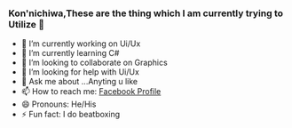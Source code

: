 ### Kon'nichiwa,These are the thing which I am currently trying to Utilize 👋

- 🔭 I’m currently working on Ui/Ux
- 🌱 I’m currently learning C#
- 👯 I’m looking to collaborate on Graphics
- 🤔 I’m looking for help with Ui/Ux
- 💬 Ask me about ...Anyting u like
- 📫 How to reach me: [Facebook Profile](https://www.facebook.com/Sonic.vip)
- 😄 Pronouns: He/His
- ⚡ Fun fact: I do beatboxing
